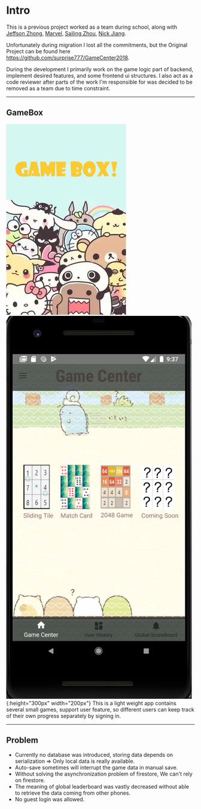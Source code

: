 # Intro
This is a previous project worked as a team during school, along with [Jeffson Zhong](https://github.com/imJeffZ), [Marvel](https://github.com/surprise777), [Sailing Zhou](https://github.com/SailingZhou), [Nick Jiang](https://github.com/Nick1225).

Unfortunately during migration I lost all the commitments,
but the Original Project can be found here https://github.com/surprise777/GameCenter2018.

During the development I primarily work on the game logic part of backend, implement desired features, and some frontend ui structures. I also act as a code reviewer after parts of the work I'm responsible for was decided to be removed as a team
due to time constraint.
***

## GameBox
![GAME BOX](app/src/main/res/drawable/startimage.png) ![User interface](showcase_image/Central.png){:height="300px" width="200px"}
This is a light weight app contains several small games, support user feature, so different users can keep track of their
own progress separately by signing in.


***
## Problem
* Currently no database was introduced, storing data depends on serialization => Only local data is really available.
* Auto-save sometimes will interrupt the game data in manual save.
* Without solving the asynchronization problem of firestore, We can't rely on firestore.
* The meaning of global leaderboard was vastly decreased without able to retrieve the data coming from other phones.
* No guest login was allowed.
